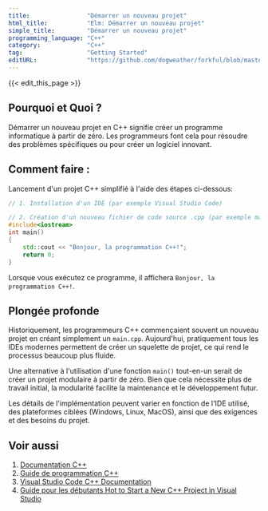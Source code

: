 ```yaml
---
title:                "Démarrer un nouveau projet"
html_title:           "Elm: Démarrer un nouveau projet"
simple_title:         "Démarrer un nouveau projet"
programming_language: "C++"
category:             "C++"
tag:                  "Getting Started"
editURL:              "https://github.com/dogweather/forkful/blob/master/content/fr/cpp/starting-a-new-project.md"
---
```


{{< edit_this_page >}}

## Pourquoi et Quoi ?
Démarrer un nouveau projet en C++ signifie créer un programme informatique à partir de zéro. Les programmeurs font cela pour résoudre des problèmes spécifiques ou pour créer un logiciel innovant. 

## Comment faire :
Lancement d'un projet C++ simplifié à l'aide des étapes ci-dessous:

```C++
// 1. Installation d'un IDE (par exemple Visual Studio Code)

// 2. Création d'un nouveau fichier de code source .cpp (par exemple main.cpp)
#include<iostream> 
int main() 
{  
    std::cout << "Bonjour, la programmation C++!"; 
    return 0; 
} 
```
Lorsque vous exécutez ce programme, il affichera `Bonjour, la programmation C++!`.

## Plongée profonde
Historiquement, les programmeurs C++ commençaient souvent un nouveau projet en créant simplement un `main.cpp`. Aujourd'hui, pratiquement tous les IDEs modernes permettent de créer un squelette de projet, ce qui rend le processus beaucoup plus fluide.

Une alternative à l'utilisation d'une fonction `main()` tout-en-un serait de créer un projet modulaire à partir de zéro. Bien que cela nécessite plus de travail initial, la modularité facilite la maintenance et le développement futur.

Les détails de l'implémentation peuvent varier en fonction de l'IDE utilisé, des plateformes ciblées (Windows, Linux, MacOS), ainsi que des exigences et des besoins du projet.

## Voir aussi
1. [Documentation C++](https://en.cppreference.com/w/)
2. [Guide de programmation C++](https://www.cplusplus.com/doc/tutorial/)
3. [Visual Studio Code C++ Documentation](https://code.visualstudio.com/docs/languages/cpp)
4. [Guide pour les débutants Hot to Start a New C++ Project in Visual Studio](https://www.wikihow.com/Start-a-New-C%2B%2B-Project-in-Visual-Studio)